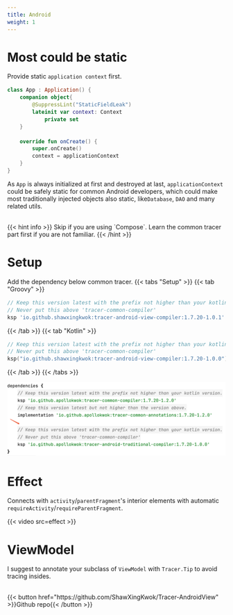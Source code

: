 ```yaml
---
title: Android
weight: 1
---
```


# Most could be static
Provide static `application context` first. 
```kotlin
class App : Application() {
    companion object{
        @SuppressLint("StaticFieldLeak")
        lateinit var context: Context
            private set
    }

    override fun onCreate() {
        super.onCreate()
        context = applicationContext
    }
}
```
As `App` is always initialized at first and destroyed at last, `applicationContext` could be 
safely static for common Android developers, which could make most traditionally injected objects 
also static, like`Database`, `DAO` and many related utils. 


<br>
{{< hint info >}}
Skip if you are using `Compose`. Learn the common tracer part first if you are not familiar.
{{< /hint >}}

# Setup
Add the dependency below common tracer.
{{< tabs "Setup" >}}
{{< tab "Groovy" >}}
```groovy
// Keep this version latest with the prefix not higher than your kotlin version.
// Never put this above 'tracer-common-compiler'
ksp 'io.github.shawxingkwok:tracer-android-view-compiler:1.7.20-1.0.1'
```
{{< /tab >}}
{{< tab "Kotlin" >}} 
```kotlin
// Keep this version latest with the prefix not higher than your kotlin version.
// Never put this above 'tracer-common-compiler'
ksp("io.github.shawxingkwok:tracer-android-view-compiler:1.7.20-1.0.0")
```
{{< /tab >}}
{{< /tabs >}}

<img src=setup.png />

# Effect
Connects with `activity`/`parentFragment`'s interior elements with automatic 
`requireActivity`/`requireParentFragment`.

{{< video src=effect >}}

# ViewModel
I suggest to annotate your subclass of `ViewModel` with `Tracer.Tip` to avoid tracing insides. 

<br>
{{< button href="https://github.com/ShawXingKwok/Tracer-AndroidView" >}}Github repo{{< /button >}}
<br><br>